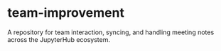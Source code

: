 # team-improvement
A repository for team interaction, syncing, and handling meeting notes across the JupyterHub ecosystem.
